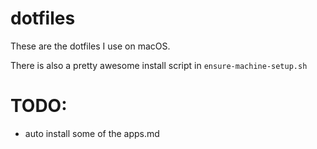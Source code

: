 # dotfiles

These are the dotfiles I use on macOS.

There is also a pretty awesome install script in `ensure-machine-setup.sh`

# TODO:

- auto install some of the apps.md
